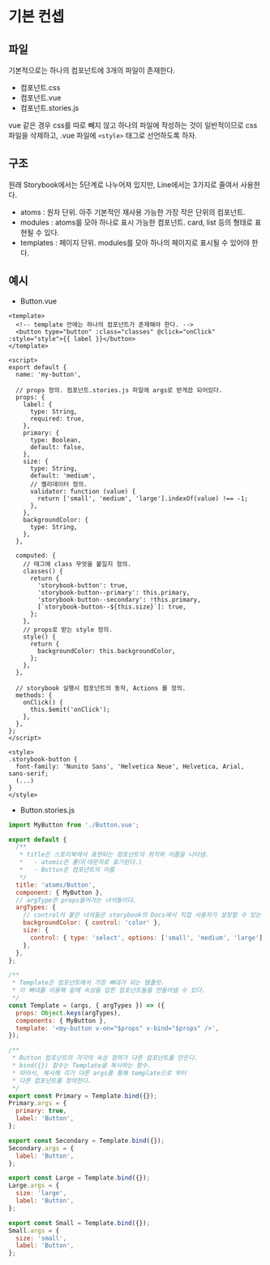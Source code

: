 # 기본 컨셉



## 파일

기본적으로는 하나의 컴포넌트에 3개의 파일이 존재한다.

- 컴포넌트.css
- 컴포넌트.vue
- 컴포넌트.stories.js

vue 같은 경우 css를 따로 빼지 않고 하나의 파일에 작성하는 것이 일반적이므로 css 파일을 삭제하고, .vue 파일에 `<style>` 태그로 선언하도록 하자.



## 구조

원래 Storybook에서는 5단계로 나누어져 있지만, Line에서는 3가지로 줄여서 사용한다.

- atoms : 원자 단위. 아주 기본적인 재사용 가능한 가장 작은 단위의 컴포넌트.
- modules : atoms를 모아 하나로 표시 가능한 컴포넌트. card, list 등의 형태로 표현될 수 있다.
- templates : 페이지 단위. modules를 모아 하나의 페이지로 표시될 수 있어야 한다.





## 예시

- Button.vue

```vue
<template>
  <!-- template 안에는 하나의 컴포넌트가 존재해야 한다. -->
  <button type="button" :class="classes" @click="onClick" :style="style">{{ label }}</button>
</template>

<script>
export default {
  name: 'my-button',

  // props 정의. 컴포넌트.stories.js 파일에 args로 받게끔 되어있다.
  props: {
    label: {
      type: String,
      required: true,
    },
    primary: {
      type: Boolean,
      default: false,
    },
    size: {
      type: String,
      default: 'medium',
      // 벨리데이터 정의.
      validator: function (value) {
        return ['small', 'medium', 'large'].indexOf(value) !== -1;
      },
    },
    backgroundColor: {
      type: String,
    },
  },

  computed: {
    // 태그에 class 무엇을 붙일지 정의.
    classes() {
      return {
        'storybook-button': true,
        'storybook-button--primary': this.primary,
        'storybook-button--secondary': !this.primary,
        [`storybook-button--${this.size}`]: true,
      };
    },
    // props로 받는 style 정의.
    style() {
      return {
        backgroundColor: this.backgroundColor,
      };
    },
  },

  // storybook 실행시 컴포넌트의 동작, Actions 를 정의.
  methods: {
    onClick() {
      this.$emit('onClick');
    },
  },
};
</script>

<style>
.storybook-button {
  font-family: 'Nunito Sans', 'Helvetica Neue', Helvetica, Arial, sans-serif;
  (...)
}
</style>
```



- Button.stories.js

```js
import MyButton from './Button.vue';

export default {
  /**
   * title은 스토리북에서 표현되는 컴포넌트의 위치와 이름을 나타냄.
   *   - atomic은 폴더(대문자로 표기된다.)
   *   - Button은 컴포넌트의 이름
   */
  title: 'atoms/Button',
  component: { MyButton },
  // argType은 props들어가는 녀석들이다.
  argTypes: {
    // control이 붙은 녀석들은 storybook의 Docs에서 직접 사용자가 설정할 수 있는 옵션을 주는 것.
    backgroundColor: { control: 'color' },
    size: {
      control: { type: 'select', options: ['small', 'medium', 'large'] },
    },
  },
};

/**
 * Template은 컴포넌트에서 가장 뼈대가 되는 템플릿.
 * 이 뼈대를 이용해 밑에 속성을 입힌 컴포넌트들을 만들어낼 수 있다.
 */
const Template = (args, { argTypes }) => ({
  props: Object.keys(argTypes),
  components: { MyButton },
  template: '<my-button v-on="$props" v-bind="$props" />',
});

/**
 * Button 컴포넌트의 각각의 속성 정의가 다른 컴포넌트를 만든다.
 * bind({}) 함수는 Template을 복사하는 함수.
 * 따라서, 복사해 각기 다른 args를 통해 template으로 부터
 * 다른 컴포넌트를 정의한다.
 */
export const Primary = Template.bind({});
Primary.args = {
  primary: true,
  label: 'Button',
};

export const Secondary = Template.bind({});
Secondary.args = {
  label: 'Button',
};

export const Large = Template.bind({});
Large.args = {
  size: 'large',
  label: 'Button',
};

export const Small = Template.bind({});
Small.args = {
  size: 'small',
  label: 'Button',
};
```

